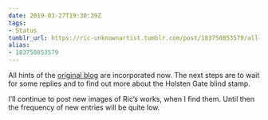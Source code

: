 ```yaml
---
date: 2019-03-27T19:30:39Z
tags:
- Status
tumblr_url: https://ric-unknownartist.tumblr.com/post/183750853579/all-hints-of-the-original-blog-are-incorporated
alias:
- 183750853579
---
```

All hints of the [original blog](http://ric-unknownartist.blogspot.com/) are incorporated now. The next steps are to wait for some replies and to find out more about the Holsten Gate blind stamp.

I’ll continue to post new images of Ric’s works, when I find them. Until then the frequency of new entries will be quite low.
